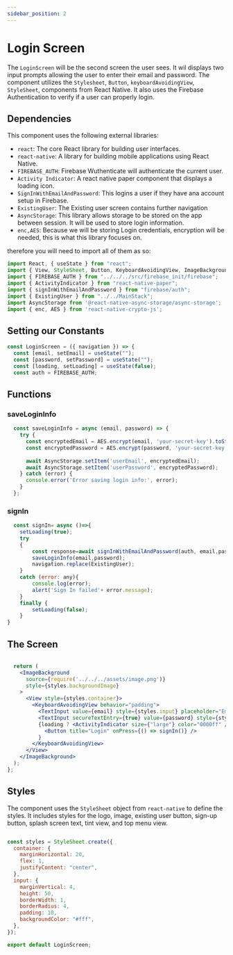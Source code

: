 ```yaml
---
sidebar_position: 2
---
```


# Login Screen

The `LoginScreen` will be the second screen the user sees. It wil displays two input prompts allowing the user to enter their email and password. The component utilizes the `Stylesheet`, `Button`, `keyboardAvoidingView`, `StyleSheet`, components from React Native. It also uses the Firebase Authentication to verify if a user can properly login.

## Dependencies

This component uses the following external libraries:

- `react`: The core React library for building user interfaces.
- `react-native`: A library for building mobile applications using React Native.
- `FIREBASE_AUTH`: Firebase Wuthenticate will authenticate the current user.
- `Activity Indicator`: A react native paper component that displays a loading icon.
- `SignInWithEmailAndPassword`: This logins a user if they have ana account setup in Firebase.
- `ExistingUser`: The Existing user screen contains further navigation
- `AsyncStorage`: This library allows storage to be stored on the app between session. It will be used to store login information.
- `enc,AES`: Because we will be storing Login credentials, encryption will be needed, this is what this library focuses on.

therefore you will need to import all of them as so: 

```jsx
import React, { useState } from "react";
import { View, StyleSheet, Button, KeyboardAvoidingView, ImageBackground,TextInput } from "react-native";
import { FIREBASE_AUTH } from "../../../src/firebase_init/firebase";
import { ActivityIndicator } from "react-native-paper";
import { signInWithEmailAndPassword } from "firebase/auth";
import { ExistingUser } from "../../MainStack";
import AsyncStorage from '@react-native-async-storage/async-storage';
import { enc, AES } from 'react-native-crypto-js';

```

## Setting our Constants

```jsx
const LoginScreen = ({ navigation }) => {
  const [email, setEmail] = useState("");
  const [password, setPassword] = useState("");
  const [loading, setLoading] = useState(false);
  const auth = FIREBASE_AUTH;
```

## Functions

### saveLoginInfo

```jsx
  const saveLoginInfo = async (email, password) => {
    try {
      const encryptedEmail = AES.encrypt(email, 'your-secret-key').toString();
      const encryptedPassword = AES.encrypt(password, 'your-secret-key').toString();
  
      await AsyncStorage.setItem('userEmail', encryptedEmail);
      await AsyncStorage.setItem('userPassword', encryptedPassword);
    } catch (error) {
      console.error('Error saving login info:', error);
    }
  };
```

### signIn

```jsx
  const signIn= async ()=>{
    setLoading(true);
    try
    {
        const response=await signInWithEmailAndPassword(auth, email,password);
        saveLoginInfo(email,password);
        navigation.replace(ExistingUser);
    }
    catch (error: any){
        console.log(error);
        alert('Sign In failed'+ error.message);
    }
    finally {
        setLoading(false);
    }
}
```
## The Screen

```jsx

  return (
    <ImageBackground
      source={require('../../../assets/image.png')}
      style={styles.backgroundImage}
    >
      <View style={styles.container}>
        <KeyboardAvoidingView behavior="padding">
          <TextInput value={email} style={styles.input} placeholder="Email" autoCapitalize="none" onChangeText={(text) => setEmail(text)} />
          <TextInput secureTextEntry={true} value={password} style={styles.input} placeholder="Password" autoCapitalize="none" onChangeText={(text) => setPassword(text)} />
          {loading ? <ActivityIndicator size={"large"} color="0000ff" /> :
            <Button title="Login" onPress={() => signIn()} />
          }
        </KeyboardAvoidingView>
      </View>
    </ImageBackground>
  );
};

```

## Styles

The component uses the `StyleSheet` object from `react-native` to define the styles. It includes styles for the logo, image, existing user button, sign-up button, splash screen text, tint view, and top menu view.


```jsx

const styles = StyleSheet.create({
  container: {
    marginHorizontal: 20,
    flex: 1,
    justifyContent: "center",
  },
  input: {
    marginVertical: 4,
    height: 50,
    borderWidth: 1,
    borderRadius: 4,
    padding: 10,
    backgroundColor: "#fff",
  },
});

export default LoginScreen;
```

